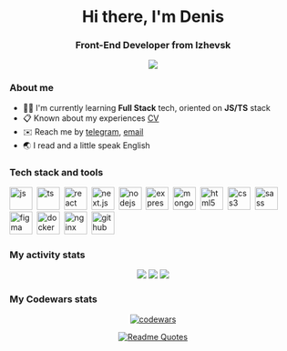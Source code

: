 <div id="header" align="center">
  <h1>Hi there, I'm Denis</h1>
  <h3>Front-End Developer from Izhevsk</h3>
</div>
<div id="socials" align="center">
  <a href="https://t.me/denisdolzhikov">
    <img src="https://img.shields.io/badge/Telegram-2CA5E0?style=for-the-badge&logo=telegram&logoColor=white" />
  </a>
  <a href=""></a>
</div>

### About me

- :frowning_man: I'm currently learning **Full Stack** tech, oriented on **JS/TS** stack
- :clipboard: Known about my experiences [CV]()
- :envelope: Reach me by [telegram](https://t.me/denisdolzhikov), [email](denis-dolzhikov-dev@yandex.ru)
- :earth_asia: I read and a little speak English

### Tech stack and tools

<img src="https://cdn.jsdelivr.net/gh/devicons/devicon@latest/icons/javascript/javascript-original.svg" title="js" width="40" height="40" />&nbsp;
<img src="https://cdn.jsdelivr.net/gh/devicons/devicon@latest/icons/typescript/typescript-original.svg" title="ts" width="40" height="40" />&nbsp;
<img src="https://cdn.jsdelivr.net/gh/devicons/devicon@latest/icons/react/react-original-wordmark.svg" title="react" width="40" height="40" />&nbsp;
<img src="https://cdn.jsdelivr.net/gh/devicons/devicon@latest/icons/nextjs/nextjs-original.svg" title="next.js" width="40" height="40" />&nbsp;
<img src="https://cdn.jsdelivr.net/gh/devicons/devicon@latest/icons/nodejs/nodejs-plain-wordmark.svg" title="nodejs" width="40" height="40" />&nbsp;
<img src="https://cdn.jsdelivr.net/gh/devicons/devicon@latest/icons/express/express-original.svg" title="expressjs" width="40" height="40" />&nbsp;
<img src="https://cdn.jsdelivr.net/gh/devicons/devicon@latest/icons/mongodb/mongodb-plain-wordmark.svg" title="mongodb" width="40" height="40" />&nbsp;
<img src="https://cdn.jsdelivr.net/gh/devicons/devicon@latest/icons/html5/html5-original.svg" title="html5" width="40" height="40" />&nbsp;
<img src="https://cdn.jsdelivr.net/gh/devicons/devicon@latest/icons/css3/css3-original.svg" title="css3" width="40" height="40" />&nbsp;
<img src="https://cdn.jsdelivr.net/gh/devicons/devicon@latest/icons/sass/sass-original.svg" title="sass" width="40" height="40" />&nbsp;
<img src="https://cdn.jsdelivr.net/gh/devicons/devicon@latest/icons/figma/figma-plain.svg" title="figma" width="40" height="40" />&nbsp;
<img src="https://cdn.jsdelivr.net/gh/devicons/devicon@latest/icons/docker/docker-original-wordmark.svg" title="docker" width="40" height="40" />&nbsp;
<img src="https://cdn.jsdelivr.net/gh/devicons/devicon@latest/icons/nginx/nginx-original.svg" title="nginx" width="40" height="40" />&nbsp;
<img src="https://cdn.jsdelivr.net/gh/devicons/devicon@latest/icons/github/github-original.svg" title="github" width="40" height="40" />&nbsp;


### My activity stats

<div id="stat" align="center">
  <img src="https://github-profile-summary-cards.vercel.app/api/cards/profile-details?username=DenisDolzhikov&theme=react" />
  <img src="https://github-profile-summary-cards.vercel.app/api/cards/repos-per-language?username=DenisDolzhikov&theme=react" />
  <img src="https://github-profile-summary-cards.vercel.app/api/cards/stats?username=DenisDolzhikov&theme=react" />
</div>

### My Codewars stats

<div align="center">

[![codewars](https://www.codewars.com/users/denisdolzhikov/badges/large)](https://www.codewars.com/users/denisdolzhikov)

</div>

<div align="center">

[![Readme Quotes](https://quotes-github-readme.vercel.app/api?type=horizontal&theme=algolia)](https://github.com/piyushsuthar/github-readme-quotes)

</div>
